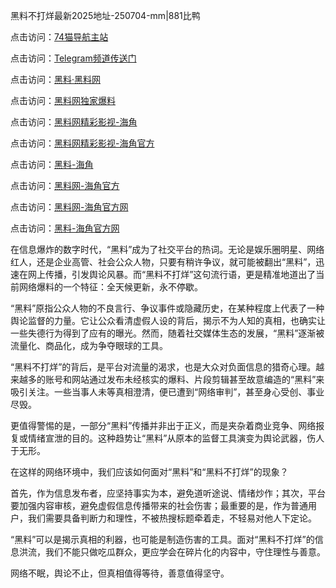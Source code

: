 黑料不打烊最新2025地址-250704-mm|881比鸭

点击访问：<a href="https://74mao.com/">74猫导航主站</a>

点击访问：<a href="https://74mao.com/">Telegram频道传送门</a>

点击访问：<a href="https://heiliaolvzlu3.pages.dev">黑料·黑料网</a>

点击访问：<a href="https://heiliaoyvnrda.pages.dev">黑料网独家爆料</a>

点击访问：<a href="https://sdfsh.pages.dev/">黑料网精彩影视-海角</a>

点击访问：<a href="https://ert-6he.pages.dev/">黑料网精彩影视-海角官方</a>

点击访问：<a href="https://gdas.pages.dev/">黑料-海角</a>

点击访问：<a href="https://jha.pages.dev/">黑料网-海角官方</a>

点击访问：<a href="https://sdbsd.pages.dev/">黑料网-海角官方网</a>

点击访问：<a href="https://gbs-3wd.pages.dev/">黑料-海角官方网</a>

在信息爆炸的数字时代，“黑料”成为了社交平台的热词。无论是娱乐圈明星、网络红人，还是企业高管、社会公众人物，只要有稍许争议，就可能被翻出“黑料”，迅速在网上传播，引发舆论风暴。而“黑料不打烊”这句流行语，更是精准地道出了当前网络爆料的一个特征：全天候更新，永不停歇。

“黑料”原指公众人物的不良言行、争议事件或隐藏历史，在某种程度上代表了一种舆论监督的力量。它让公众看清虚假人设的背后，揭示不为人知的真相，也确实让一些失德行为得到了应有的曝光。然而，随着社交媒体生态的发展，“黑料”逐渐被流量化、商品化，成为争夺眼球的工具。

“黑料不打烊”的背后，是平台对流量的渴求，也是大众对负面信息的猎奇心理。越来越多的账号和网站通过发布未经核实的爆料、片段剪辑甚至故意编造的“黑料”来吸引关注。一些当事人未等真相澄清，便已遭到“网络审判”，甚至身心受创、事业尽毁。

更值得警惕的是，一部分“黑料”传播并非出于正义，而是夹杂着商业竞争、网络报复或情绪宣泄的目的。这种趋势让“黑料”从原本的监督工具演变为舆论武器，伤人于无形。

在这样的网络环境中，我们应该如何面对“黑料”和“黑料不打烊”的现象？

首先，作为信息发布者，应坚持事实为本，避免道听途说、情绪炒作；其次，平台要加强内容审核，避免虚假信息传播带来的社会伤害；最重要的是，作为普通用户，我们需要具备判断力和理性，不被热搜标题牵着走，不轻易对他人下定论。

“黑料”可以是揭示真相的利器，也可能是制造伤害的工具。面对“黑料不打烊”的信息洪流，我们不能只做吃瓜群众，更应学会在碎片化的内容中，守住理性与善意。

网络不眠，舆论不止，但真相值得等待，善意值得坚守。
